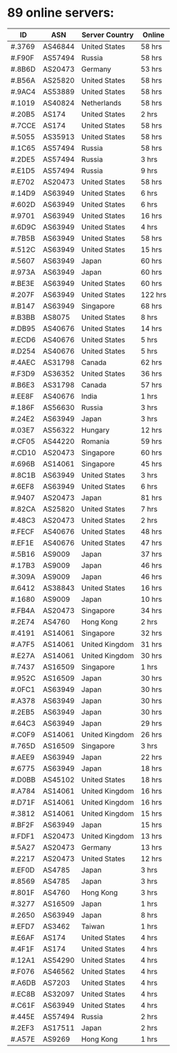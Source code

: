 # 89 online servers:

| ID | ASN | Server Country | Online |
| ------ | ------ | ------ | ------ |
| #.3769 | AS46844 | United States | 58 hrs |
| #.F90F | AS57494 | Russia | 58 hrs |
| #.8B6D | AS20473 | Germany | 53 hrs |
| #.B56A | AS25820 | United States | 58 hrs |
| #.9AC4 | AS53889 | United States | 58 hrs |
| #.1019 | AS40824 | Netherlands | 58 hrs |
| #.20B5 | AS174 | United States | 2 hrs |
| #.7CCE | AS174 | United States | 58 hrs |
| #.5055 | AS35913 | United States | 58 hrs |
| #.1C65 | AS57494 | Russia | 58 hrs |
| #.2DE5 | AS57494 | Russia | 3 hrs |
| #.E1D5 | AS57494 | Russia | 9 hrs |
| #.E702 | AS20473 | United States | 58 hrs |
| #.14D9 | AS63949 | United States | 6 hrs |
| #.602D | AS63949 | United States | 6 hrs |
| #.9701 | AS63949 | United States | 16 hrs |
| #.6D9C | AS63949 | United States | 4 hrs |
| #.7B5B | AS63949 | United States | 58 hrs |
| #.512C | AS63949 | United States | 15 hrs |
| #.5607 | AS63949 | Japan | 60 hrs |
| #.973A | AS63949 | Japan | 60 hrs |
| #.BE3E | AS63949 | United States | 60 hrs |
| #.207F | AS63949 | United States | 122 hrs |
| #.B147 | AS63949 | Singapore | 68 hrs |
| #.B3BB | AS8075 | United States | 8 hrs |
| #.DB95 | AS40676 | United States | 14 hrs |
| #.ECD6 | AS40676 | United States | 5 hrs |
| #.D254 | AS40676 | United States | 5 hrs |
| #.4AEC | AS31798 | Canada | 62 hrs |
| #.F3D9 | AS36352 | United States | 36 hrs |
| #.B6E3 | AS31798 | Canada | 57 hrs |
| #.EE8F | AS40676 | India | 1 hrs |
| #.186F | AS56630 | Russia | 3 hrs |
| #.24E2 | AS63949 | Japan | 3 hrs |
| #.03E7 | AS56322 | Hungary | 12 hrs |
| #.CF05 | AS44220 | Romania | 59 hrs |
| #.CD10 | AS20473 | Singapore | 60 hrs |
| #.696B | AS14061 | Singapore | 45 hrs |
| #.8C1B | AS63949 | United States | 3 hrs |
| #.6EF8 | AS63949 | United States | 6 hrs |
| #.9407 | AS20473 | Japan | 81 hrs |
| #.82CA | AS25820 | United States | 7 hrs |
| #.48C3 | AS20473 | United States | 2 hrs |
| #.FECF | AS40676 | United States | 48 hrs |
| #.EF1E | AS40676 | United States | 47 hrs |
| #.5B16 | AS9009 | Japan | 37 hrs |
| #.17B3 | AS9009 | Japan | 46 hrs |
| #.309A | AS9009 | Japan | 46 hrs |
| #.6412 | AS38843 | United States | 16 hrs |
| #.1680 | AS9009 | Japan | 10 hrs |
| #.FB4A | AS20473 | Singapore | 34 hrs |
| #.2E74 | AS4760 | Hong Kong | 2 hrs |
| #.4191 | AS14061 | Singapore | 32 hrs |
| #.A7F5 | AS14061 | United Kingdom | 31 hrs |
| #.E27A | AS14061 | United Kingdom | 30 hrs |
| #.7437 | AS16509 | Singapore | 1 hrs |
| #.952C | AS16509 | Japan | 30 hrs |
| #.0FC1 | AS63949 | Japan | 30 hrs |
| #.A378 | AS63949 | Japan | 30 hrs |
| #.2EB5 | AS63949 | Japan | 30 hrs |
| #.64C3 | AS63949 | Japan | 29 hrs |
| #.C0F9 | AS14061 | United Kingdom | 26 hrs |
| #.765D | AS16509 | Singapore | 3 hrs |
| #.AEE9 | AS63949 | Japan | 22 hrs |
| #.6775 | AS63949 | Japan | 18 hrs |
| #.D0BB | AS45102 | United States | 18 hrs |
| #.A784 | AS14061 | United Kingdom | 16 hrs |
| #.D71F | AS14061 | United Kingdom | 16 hrs |
| #.3812 | AS14061 | United Kingdom | 15 hrs |
| #.BF2F | AS63949 | Japan | 15 hrs |
| #.FDF1 | AS20473 | United Kingdom | 13 hrs |
| #.5A27 | AS20473 | Germany | 13 hrs |
| #.2217 | AS20473 | United States | 12 hrs |
| #.EF0D | AS4785 | Japan | 3 hrs |
| #.8569 | AS4785 | Japan | 3 hrs |
| #.801F | AS4760 | Hong Kong | 3 hrs |
| #.3277 | AS16509 | Japan | 1 hrs |
| #.2650 | AS63949 | Japan | 8 hrs |
| #.EFD7 | AS3462 | Taiwan | 1 hrs |
| #.E6AF | AS174 | United States | 4 hrs |
| #.4F1F | AS174 | United States | 4 hrs |
| #.12A1 | AS54290 | United States | 4 hrs |
| #.F076 | AS46562 | United States | 4 hrs |
| #.A6DB | AS7203 | United States | 4 hrs |
| #.EC8B | AS32097 | United States | 4 hrs |
| #.C61F | AS63949 | United States | 4 hrs |
| #.445E | AS57494 | Russia | 2 hrs |
| #.2EF3 | AS17511 | Japan | 2 hrs |
| #.A57E | AS9269 | Hong Kong | 1 hrs |

